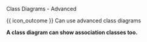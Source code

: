 <span id="title">Class Diagrams - Advanced</span>

<span id="prereqs"><panel src="../classDiagramsIntermediate/unit-inElsewhere-asFlat.md" boilerplate header="%%{{ icon_prereq }} Design → Modeling → Class Diagrams (Intermediate)%%" /></span>

<span id="outcomes">{{ icon_outcome }} Can use advanced class diagrams</span>

<div id="body">

**A class diagram can show association classes too.**

<panel type="seamless" src="../../../oop/associations/associationClasses/unit-inElsewhere-asFlat.md#main" boilerplate header="{{ icon_prereq }} OOP → Associations → Association Classes" alt="{{ icon_prereq }} OOP/AssociationClasses" />
<panel type="seamless" src="../../../../book/uml/classDiagrams/associationClasses/what/unit-inElsewhere-asFlat.md#main" boilerplate header="{{ icon_prereq }} UML → Class Diagrams → Association Classes → What" alt="{{ icon_prereq }} UML/AssociationsClasses" />

</div>

<div id="extras">

<include src="exercises.md" />

</div>